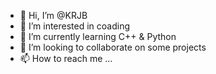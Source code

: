 - 👋 Hi, I’m @KRJB
- 👀 I’m interested in coading
- 🌱 I’m currently learning C++ & Python
- 💞️ I’m looking to collaborate on some projects
- 📫 How to reach me ...

<!---
KRJB/KRJB is a ✨ special ✨ repository because its `README.md` (this file) appears on your GitHub profile.
You can click the Preview link to take a look at your changes.
--->
